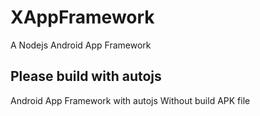 # XAppFramework
A Nodejs Android App Framework
## Please build with autojs
Android App Framework with autojs
Without build APK file
